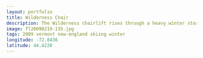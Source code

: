 ```yaml
---
layout: portfolio
title: Wilderness Chair
description: The Wilderness chairlift rises through a heavy winter storm at Bolton Valley, VT.
image: fl20090219-135.jpg
tags: 2009 vermont new-england skiing winter
longitude: -72.8436
latitude: 44.4220
---
```

